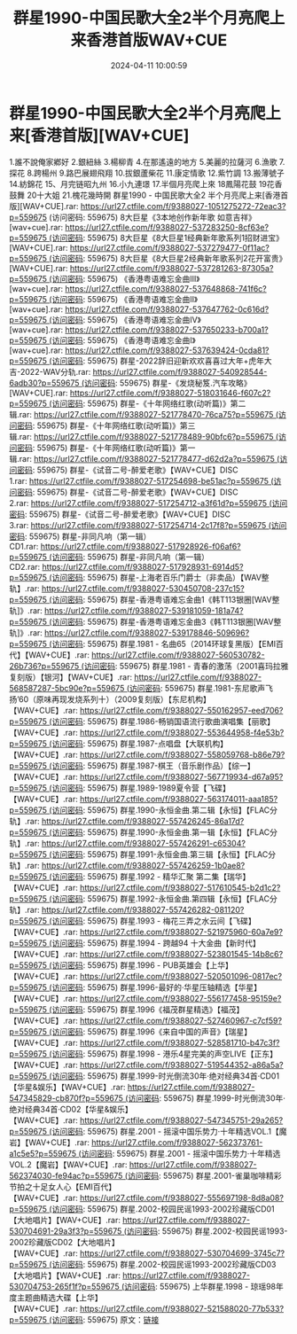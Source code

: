 ﻿---
title: 群星1990-中国民歌大全2半个月亮爬上来香港首版WAV+CUE
date: 2024-04-11 10:00:59
categories: WAV车载音乐、镜像
tags: 华语中文
---
# 群星1990-中国民歌大全2半个月亮爬上来[香港首版][WAV+CUE]

1.誰不說俺家鄕好
2.銀紐絲
3.楊柳青
4.在那遙遠的地方
5.美麗的拉薩河
6.漁歌
7.探花
8.跨楊州
9.路巴展翅飛翔
10.拔銀蘆柴花
11.康定情歌
12.紫竹調
13.搬薄號子
14.紡錦花
15、月完链昭九州
16.小九連璟
17.半個月亮爬上來
18鳳陽花鼓
19花香鼓舞
20十大姐
21.槐花幾時開
群星1990 - 中国民歌大全2 半个月亮爬上来[香港首版][WAV+CUE].rar: https://url27.ctfile.com/f/9388027-1051275272-72eac3?p=559675
(访问密码: 559675)
8大巨星《3本地创作新年歌 如意吉祥》[wav+cue].rar: https://url27.ctfile.com/f/9388027-537283250-8cf63e?p=559675 (访问密码:
559675)
8大巨星《8大巨星1经典新年歌系列1招财进宝》[WAV+CUE].rar: https://url27.ctfile.com/f/9388027-537279477-0f11ac?p=559675 (访问密码:
559675)
8大巨星《8大巨星2经典新年歌系列2花开富贵》[WAV+CUE].rar: https://url27.ctfile.com/f/9388027-537281263-87305a?p=559675 (访问密码:
559675)
《香港粤语难忘金曲III》[wav+cue].rar: https://url27.ctfile.com/f/9388027-537648868-741f6c?p=559675 (访问密码:
559675)
《香港粤语难忘金曲II》[wav+cue].rar: https://url27.ctfile.com/f/9388027-537647762-0c616d?p=559675 (访问密码:
559675)
《香港粤语难忘金曲IV》[wav+cue].rar: https://url27.ctfile.com/f/9388027-537650233-b700a1?p=559675 (访问密码:
559675)
《香港粤语难忘金曲I》[wav+cue].rar: https://url27.ctfile.com/f/9388027-537639424-0cda81?p=559675 (访问密码:
559675)
群星-2022辞旧迎新欢欢喜喜过大年+虎年大吉-2022-WAV分轨.rar: https://url27.ctfile.com/f/9388027-540928544-6adb30?p=559675 (访问密码:
559675)
群星-《发烧秘笈.汽车攻略》[WAV+CUE].rar: https://url27.ctfile.com/f/9388027-518031646-f607c2?p=559675 (访问密码:
559675)
群星-《十年网络红歌(动听篇)》第二辑.rar: https://url27.ctfile.com/f/9388027-521778470-76ca75?p=559675 (访问密码:
559675)
群星-《十年网络红歌(动听篇)》第三辑.rar: https://url27.ctfile.com/f/9388027-521778489-90bfc6?p=559675 (访问密码:
559675)
群星-《十年网络红歌(动听篇)》第一辑.rar: https://url27.ctfile.com/f/9388027-521778477-d62d2a?p=559675 (访问密码:
559675)
群星-《试音二号-醉爱老歌》【WAV+CUE】DISC 1.rar: https://url27.ctfile.com/f/9388027-517254698-be51ac?p=559675 (访问密码:
559675)
群星-《试音二号-醉爱老歌》【WAV+CUE】DISC 2.rar: https://url27.ctfile.com/f/9388027-517254712-a3f61d?p=559675 (访问密码:
559675)
群星-《试音二号-醉爱老歌》【WAV+CUE】DISC 3.rar: https://url27.ctfile.com/f/9388027-517254714-2c17f8?p=559675 (访问密码:
559675)
群星-非同凡响（第一辑） CD1.rar: https://url27.ctfile.com/f/9388027-517928926-f06af6?p=559675 (访问密码:
559675)
群星-非同凡响（第一辑） CD2.rar: https://url27.ctfile.com/f/9388027-517928931-6914d5?p=559675 (访问密码:
559675)
群星-上海老百乐门爵士（非卖品）【WAV整轨】.rar: https://url27.ctfile.com/f/9388027-530450708-237c15?p=559675 (访问密码:
559675)
群星-香港粤语难忘金曲1《韩T113银圈[WAV整轨]》.rar: https://url27.ctfile.com/f/9388027-539181059-181a74?p=559675 (访问密码:
559675)
群星-香港粤语难忘金曲3《韩T113银圈[WAV整轨]》.rar: https://url27.ctfile.com/f/9388027-539178846-509696?p=559675 (访问密码:
559675)
群星.1981 -
名曲65（2014环球复黑版）【EMI百代】【WAV+CUE】.rar: https://url27.ctfile.com/f/9388027-560530782-26b736?p=559675 (访问密码:
559675)
群星.1981 -
青春的激荡（2001喜玛拉雅复刻版）【银河】【WAV+CUE】.rar: https://url27.ctfile.com/f/9388027-568587287-5bc90e?p=559675 (访问密码:
559675)
群星.1981-东尼歌声飞扬’60（原味再现发烧系列十）（2009复刻版）【东尼机构】【WAV+CUE】.rar: https://url27.ctfile.com/f/9388027-550162957-eed706?p=559675 (访问密码:
559675)
群星.1986-畅销国语流行歌曲演唱集【丽歌】【WAV+CUE】.rar: https://url27.ctfile.com/f/9388027-553644958-f4e53b?p=559675 (访问密码:
559675)
群星.1987-点唱盘【大联机构】【WAV+CUE】.rar: https://url27.ctfile.com/f/9388027-558059768-b86e79?p=559675 (访问密码:
559675)
群星.1987-棋王（音乐剧作品）【综一】【WAV+CUE】.rar: https://url27.ctfile.com/f/9388027-567719934-d67a95?p=559675 (访问密码:
559675)
群星.1989-1989夏令营【飞碟】【WAV+CUE】.rar: https://url27.ctfile.com/f/9388027-563174011-aaa185?p=559675 (访问密码:
559675)
群星.1990-永恒金曲.第二辑【永恒】【FLAC分轨】.rar: https://url27.ctfile.com/f/9388027-557426245-86a17d?p=559675 (访问密码:
559675)
群星.1990-永恒金曲.第一辑【永恒】【FLAC分轨】.rar: https://url27.ctfile.com/f/9388027-557426291-c65304?p=559675 (访问密码:
559675)
群星.1991-永恒金曲.第三辑【永恒】【FLAC分轨】.rar: https://url27.ctfile.com/f/9388027-557426259-1b0ae8?p=559675 (访问密码:
559675)
群星.1992 - 精华汇聚 第二集【瑞华】【WAV+CUE】.rar: https://url27.ctfile.com/f/9388027-517610545-b2d1c2?p=559675 (访问密码:
559675)
群星.1992-永恒金曲.第四辑【永恒】【FLAC分轨】.rar: https://url27.ctfile.com/f/9388027-557426282-081120?p=559675 (访问密码:
559675)
群星.1993 - 梅花三弄之水云间【飞碟】【WAV+CUE】.rar: https://url27.ctfile.com/f/9388027-521975960-60a7e9?p=559675 (访问密码:
559675)
群星.1994 - 跨越94 十大金曲【新时代】【WAV+CUE】.rar: https://url27.ctfile.com/f/9388027-523801545-14b8c6?p=559675 (访问密码:
559675)
群星.1996 - PUB英雄会【上华】【WAV+CUE】.rar: https://url27.ctfile.com/f/9388027-520501096-0817ec?p=559675 (访问密码:
559675)
群星.1996-最好的·华星压轴精选【华星】【WAV+CUE】.rar: https://url27.ctfile.com/f/9388027-556177458-95159e?p=559675 (访问密码:
559675)
群星.1996《福茂群星精选》【福茂】【WAV+CUE】.rar: https://url27.ctfile.com/f/9388027-527460967-c7cf59?p=559675 (访问密码:
559675)
群星.1996《来自中国的声音》【瑞星】【WAV+CUE】.rar: https://url27.ctfile.com/f/9388027-528581710-b47c3f?p=559675 (访问密码:
559675)
群星.1998 -
港乐4星完美的声空LIVE【正东】【WAV+CUE】.rar: https://url27.ctfile.com/f/9388027-519544352-a86a5a?p=559675 (访问密码:
559675)
群星.1999-时光倒流30年·绝对经典34首·CD01【华星&娱乐】【WAV+CUE】.rar: https://url27.ctfile.com/f/9388027-547345829-cb870f?p=559675 (访问密码:
559675)
群星.1999-时光倒流30年·绝对经典34首·CD02【华星&娱乐】【WAV+CUE】.rar: https://url27.ctfile.com/f/9388027-547345751-29a265?p=559675 (访问密码:
559675)
群星.2001 -
摇滚中国乐势力·十年精选VOL.1【魔岩】【WAV+CUE】.rar: https://url27.ctfile.com/f/9388027-562373761-a1c5e5?p=559675 (访问密码:
559675)
群星.2001 -
摇滚中国乐势力·十年精选VOL.2【魔岩】【WAV+CUE】.rar: https://url27.ctfile.com/f/9388027-562374030-fe94ac?p=559675 (访问密码:
559675)
群星.2001-雀巢咖啡精彩节拍之十足女人心【EMI百代】【WAV+CUE】.rar: https://url27.ctfile.com/f/9388027-555697198-8d8a08?p=559675 (访问密码:
559675)
群星.2002-校园民谣1993-2002珍藏版CD01【大地唱片】【WAV+CUE】.rar: https://url27.ctfile.com/f/9388027-530704691-29a3f3?p=559675 (访问密码:
559675)
群星.2002-校园民谣1993-2002珍藏版CD02【大地唱片】【WAV+CUE】.rar: https://url27.ctfile.com/f/9388027-530704699-3745c7?p=559675 (访问密码:
559675)
群星.2002-校园民谣1993-2002珍藏版CD03【大地唱片】【WAV+CUE】.rar: https://url27.ctfile.com/f/9388027-530704753-265f1f?p=559675 (访问密码:
559675)
上华群星.1998 -
琼瑶98年度主题曲精选大碟【上华】【WAV+CUE】.rar: https://url27.ctfile.com/f/9388027-521588020-77b533?p=559675 (访问密码:
559675)
原文：[链接](https://blog.sina.com.cn/s/blog_1647c7e760103153o.html)